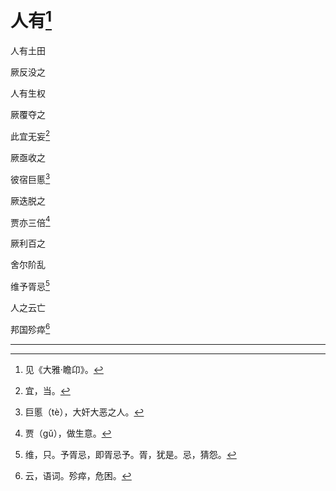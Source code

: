    

# 人有[^1]

人有土田

厥反没之

人有生权

厥覆夺之

此宜无妄[^2]

厥亟收之

彼宿巨慝[^3]

厥迭脱之

贾亦三倍[^4]

厥利百之

舍尔阶乱

维予胥忌[^5]

人之云亡

邦国殄瘁[^6]

* * *

[^1]: 见《大雅·瞻卬》。
[^2]: 宜，当。
[^3]: 巨慝（tè），大奸大恶之人。
[^4]: 贾（gǔ），做生意。
[^5]: 维，只。予胥忌，即胥忌予。胥，犹是。忌，猜怨。
[^6]: 云，语词。殄瘁，危困。